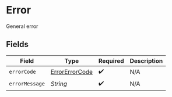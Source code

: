 # Error

General error


## Fields

| Field                                                   | Type                                                    | Required                                                | Description                                             |
| ------------------------------------------------------- | ------------------------------------------------------- | ------------------------------------------------------- | ------------------------------------------------------- |
| `errorCode`                                             | [ErrorErrorCode](../../models/shared/ErrorErrorCode.md) | :heavy_check_mark:                                      | N/A                                                     |
| `errorMessage`                                          | *String*                                                | :heavy_check_mark:                                      | N/A                                                     |